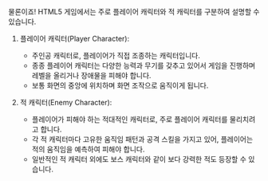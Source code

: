 물론이죠! HTML5 게임에서는 주로 플레이어 캐릭터와 적 캐릭터를 구분하여 설명할 수 있습니다.

1. 플레이어 캐릭터(Player Character):
   - 주인공 캐릭터로, 플레이어가 직접 조종하는 캐릭터입니다.
   - 종종 플레이어 캐릭터는 다양한 능력과 무기를 갖추고 있어서 게임을 진행하며 레벨을 올리거나 장애물을 피해야 합니다.
   - 보통 화면의 중앙에 위치하며 화면 조작으로 움직이게 됩니다.

2. 적 캐릭터(Enemy Character):
   - 플레이어가 피해야 하는 적대적인 캐릭터로, 주로 플레이어 캐릭터를 물리치려고 합니다.
   - 각 적 캐릭터마다 고유한 움직임 패턴과 공격 스킬을 가지고 있어, 플레이어는 적의 움직임을 예측하여 피해야 합니다.
   - 일반적인 적 캐릭터 외에도 보스 캐릭터와 같이 보다 강력한 적도 등장할 수 있습니다.